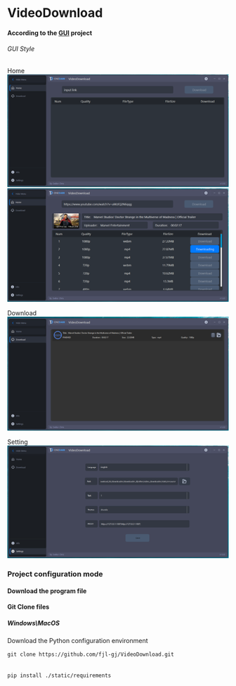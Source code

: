 # VideoDownload 
#### According to the [GUI](https://github.com/Wanderson-Magalhaes/PyOneDark_Qt_Widgets_Modern_GUI) project

###### GUI Style
Home 
![home1](static/images/gui_style/home1.png)
![home2](static/images/gui_style/home2.png)

Download
![download1](static/images/gui_style/download1.png)

Setting
![setting](static/images/gui_style/setting1.png)


### Project configuration mode

#### Download the program file
#### Git Clone files

##### Windows\MacOS

Download the Python configuration environment

```commandline
git clone https://github.com/fjl-gj/VideoDownload.git


pip install ./static/requirements

```




